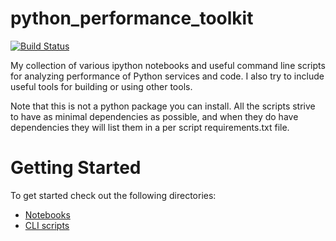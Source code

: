 python_performance_toolkit
==========================

[![Build Status](https://travis-ci.org/jolynch/python_performance_toolkit.svg?branch=master)](https://travis-ci.org/jolynch/python_performance_toolkit)

My collection of various ipython notebooks and useful command line scripts for
analyzing performance of Python services and code. I also try to include
useful tools for building or using other tools.

Note that this is not a python package you can install. All the scripts
strive to have as minimal dependencies as possible, and when they do have
dependencies they will list them in a per script requirements.txt file.

Getting Started
===============

To get started check out the following directories:
* [Notebooks](notebooks/README.md)
* [CLI scripts](cli/README.md)
